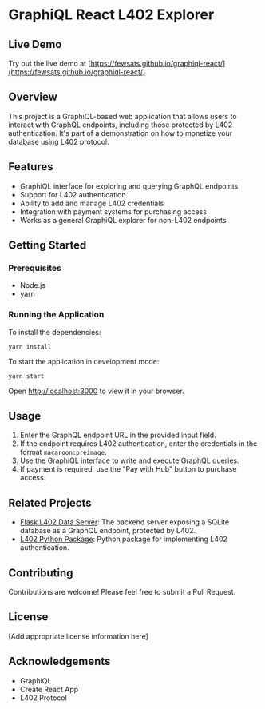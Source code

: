# GraphiQL React L402 Explorer

## Live Demo
Try out the live demo at [https://fewsats.github.io/graphiql-react/](https://fewsats.github.io/graphiql-react/)

## Overview
This project is a GraphiQL-based web application that allows users to interact with GraphQL endpoints, including those protected by L402 authentication. It's part of a demonstration on how to monetize your database using L402 protocol.

## Features
- GraphiQL interface for exploring and querying GraphQL endpoints
- Support for L402 authentication
- Ability to add and manage L402 credentials
- Integration with payment systems for purchasing access
- Works as a general GraphiQL explorer for non-L402 endpoints

## Getting Started

### Prerequisites
- Node.js
- yarn


### Running the Application

To install the dependencies:

```
yarn install
```

To start the application in development mode:

```
yarn start
```

Open [http://localhost:3000](http://localhost:3000) to view it in your browser.

## Usage
1. Enter the GraphQL endpoint URL in the provided input field.
2. If the endpoint requires L402 authentication, enter the credentials in the format `macaroon:preimage`.
3. Use the GraphiQL interface to write and execute GraphQL queries.
4. If payment is required, use the "Pay with Hub" button to purchase access.

## Related Projects
- [Flask L402 Data Server](https://replit.com/t/fewsats/czjf93/repls/Flask-L402-Data/view#README.md): The backend server exposing a SQLite database as a GraphQL endpoint, protected by L402.
- [L402 Python Package](https://github.com/Fewsats/l402-python): Python package for implementing L402 authentication.

## Contributing
Contributions are welcome! Please feel free to submit a Pull Request.

## License
[Add appropriate license information here]

## Acknowledgements
- GraphiQL
- Create React App
- L402 Protocol